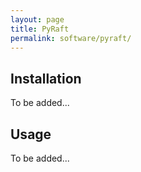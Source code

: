 ```yaml
---
layout: page
title: PyRaft
permalink: software/pyraft/
---
```


## Installation

To be added...

## Usage

To be added...
